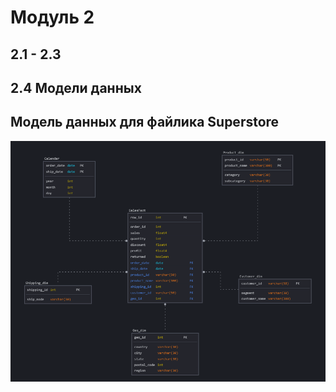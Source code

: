 <h1>Модуль 2</h1>
<h2>2.1 - 2.3</h2>
<h2>2.4 Модели данных</h2>
<h2>Модель данных для файлика Superstore</h2>
<img src="https://raw.githubusercontent.com/Rasulo/DataLearn/refs/heads/main/DE-101/Module2/Dimensional_Model_of_Superstore.png">
